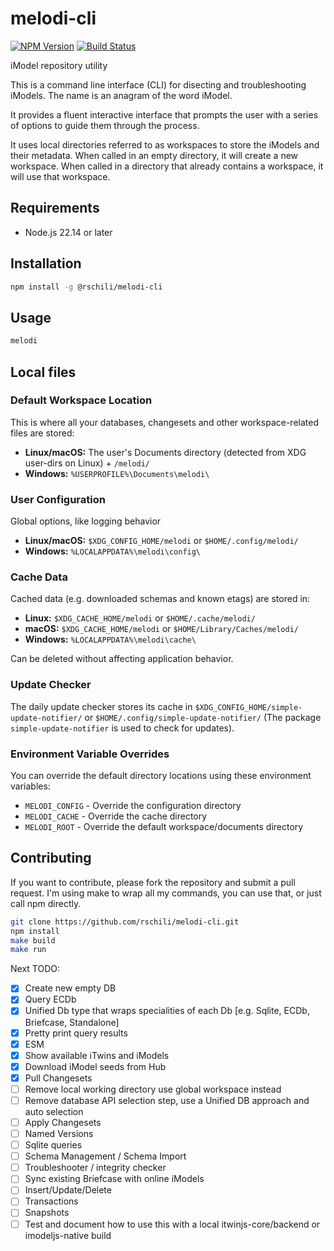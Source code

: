 # melodi-cli
[![NPM Version](https://img.shields.io/npm/v/%40rschili%2Fmelodi-cli?registry_uri=https%3A%2F%2Fregistry.npmjs.com%2F)](https://www.npmjs.com/package/@rschili/melodi-cli)
[![Build Status](https://github.com/rschili/melodi-cli/actions/workflows/node.js.yml/badge.svg)](https://github.com/rschili/melodi-cli/actions/workflows/node.js.yml)

iModel repository utility

This is a command line interface (CLI) for disecting and troubleshooting iModels.
The name is an anagram of the word iModel.

It provides a fluent interactive interface that prompts the user with a series of options to guide them through the process.

It uses local directories referred to as workspaces to store the iModels and their metadata.
When called in an empty directory, it will create a new workspace.
When called in a directory that already contains a workspace, it will use that workspace.

## Requirements

- Node.js 22.14 or later

## Installation

```bash
npm install -g @rschili/melodi-cli
```

## Usage

```bash
melodi
```

## Local files

### Default Workspace Location
This is where all your databases, changesets and other workspace-related files are stored:
- **Linux/macOS:** The user's Documents directory (detected from XDG user-dirs on Linux) + `/melodi/`
- **Windows:** `%USERPROFILE%\Documents\melodi\`

### User Configuration
Global options, like logging behavior
- **Linux/macOS:** `$XDG_CONFIG_HOME/melodi` or `$HOME/.config/melodi/`
- **Windows:** `%LOCALAPPDATA%\melodi\config\`

### Cache Data
Cached data (e.g. downloaded schemas and known etags) are stored in:
- **Linux:** `$XDG_CACHE_HOME/melodi` or `$HOME/.cache/melodi/`
- **macOS:** `$XDG_CACHE_HOME/melodi` or `$HOME/Library/Caches/melodi/`
- **Windows:** `%LOCALAPPDATA%\melodi\cache\`

Can be deleted without affecting application behavior.

### Update Checker
The daily update checker stores its cache in `$XDG_CONFIG_HOME/simple-update-notifier/` or `$HOME/.config/simple-update-notifier/` (The package `simple-update-notifier` is used to check for updates).

### Environment Variable Overrides

You can override the default directory locations using these environment variables:

- `MELODI_CONFIG` - Override the configuration directory
- `MELODI_CACHE` - Override the cache directory  
- `MELODI_ROOT` - Override the default workspace/documents directory

## Contributing
If you want to contribute, please fork the repository and submit a pull request.
I'm using make to wrap all my commands, you can use that, or just call npm directly.

```bash
git clone https://github.com/rschili/melodi-cli.git
npm install
make build
make run
```

Next TODO:

- [x] Create new empty DB
- [x] Query ECDb
- [x] Unified Db type that wraps specialities of each Db [e.g. Sqlite, ECDb, Briefcase, Standalone]
- [x] Pretty print query results
- [x] ESM
- [x] Show available iTwins and iModels
- [x] Download iModel seeds from Hub
- [x] Pull Changesets
- [ ] Remove local working directory use global workspace instead
- [ ] Remove database API selection step, use a Unified DB approach and auto selection
- [ ] Apply Changesets
- [ ] Named Versions
- [ ] Sqlite queries
- [ ] Schema Management / Schema Import
- [ ] Troubleshooter / integrity checker
- [ ] Sync existing Briefcase with online iModels
- [ ] Insert/Update/Delete
- [ ] Transactions
- [ ] Snapshots
- [ ] Test and document how to use this with a local itwinjs-core/backend or imodeljs-native build
